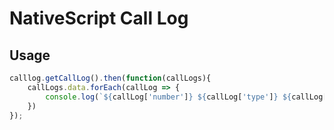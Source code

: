 # NativeScript Call Log

## Usage
```js
calllog.getCallLog().then(function(callLogs){
    callLogs.data.forEach(callLog => {
        console.log(`${callLog['number']} ${callLog['type']} ${callLog['date']} ${callLog['duration']}`);
    })
});
```